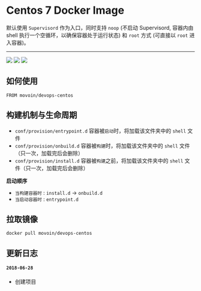# Centos 7 Docker Image

默认使用 `Supervisord` 作为入口，同时支持 `noop` (不启动 Supervisord, 容器内由 shell 执行一个空循环，以确保容器处于运行状态) 和 `root` 方式 (可直接以 `root` 进入容器)。

------

![](https://img.shields.io/badge/Category-DevOPS-yellow.svg)
![](https://img.shields.io/badge/Docker-1.12.3-blue.svg)
![](https://img.shields.io/badge/License-Private-red.svg)

## 如何使用

```
FROM movoin/devops-centos
```

## 构建机制与生命周期

- `conf/provision/entrypoint.d` 容器被`启动`时，将加载该文件夹中的 `shell` 文件
- `conf/provision/onbuild.d`    容器被`构建`时，将加载该文件夹中的 `shell` 文件（只一次，加载完后会删除）
- `conf/provision/install.d`    容器被`构建`之前，将加载该文件夹中的 `shell` 文件（只一次，加载完后会删除）

**启动顺序**

- `当构建容器时` : `install.d` -> `onbuild.d`
- `当启动容器时` : `entrypoint.d`

## 拉取镜像

```
docker pull movoin/devops-centos
```

## 更新日志

#### `2018-06-28`

- 创建项目